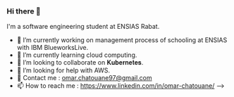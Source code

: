 ### Hi there 👋

I'm a software engineering student at ENSIAS Rabat.

- 🔭 I’m currently working on management process of schooling at ENSIAS with IBM BlueworksLive.
- 🌱 I’m currently learning cloud computing. 
- 👯 I’m looking to collaborate on 𝐊𝐮𝐛𝐞𝐫𝐧𝐞𝐭𝐞𝐬.
- 🤔 I’m looking for help with AWS.
- 💬 Contact me : omar.chatouane97@gmail.com
- 📫 How to reach me : https://www.linkedin.com/in/omar-chatouane/
-->
